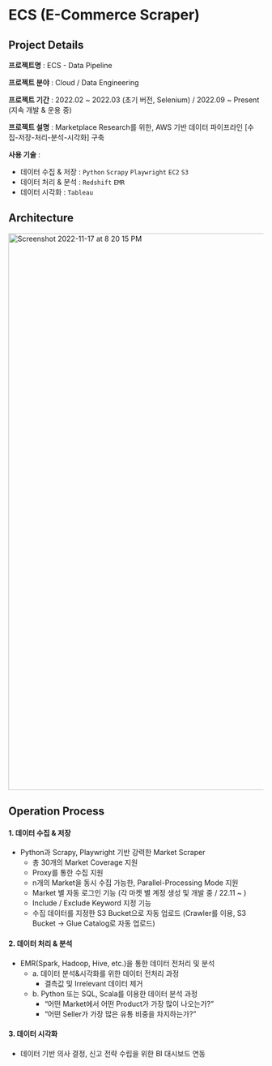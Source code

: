 # ECS (E-Commerce Scraper)

## Project Details
**프로젝트명** : ECS - Data Pipeline

**프로젝트 분야** : Cloud / Data Engineering

**프로젝트 기간** : 2022.02 ~ 2022.03 (초기 버전, Selenium) / 2022.09 ~ Present (지속 개발 & 운용 중)

**프로젝트 설명** : Marketplace Research를 위한, AWS 기반 데이터 파이프라인 [수집-저장-처리-분석-시각화] 구축

**사용 기술** : 

- 데이터 수집 & 저장 : `Python` `Scrapy` `Playwright` `EC2` `S3`
- 데이터 처리 & 분석 : `Redshift` `EMR`
- 데이터 시각화 : `Tableau`

## Architecture
<img width="1098" alt="Screenshot 2022-11-17 at 8 20 15 PM" src="https://user-images.githubusercontent.com/24248797/202434659-62384ae2-5291-4c14-b1ce-3469a1d93139.png">

## Operation Process
#### 1. 데이터 수집 & 저장
- Python과 Scrapy, Playwright 기반 강력한 Market Scraper
  - 총 30개의 Market Coverage 지원
  - Proxy를 통한 수집 지원
  - n개의 Market을 동시 수집 가능한, Parallel-Processing Mode 지원
  - Market 별 자동 로그인 기능 (각 마켓 별 계정 생성 및 개발 중 / 22.11 ~ )
  - Include / Exclude Keyword 지정 기능
  - 수집 데이터를 지정한 S3 Bucket으로 자동 업로드 (Crawler를 이용, S3 Bucket -> Glue Catalog로 자동 업로드)

#### 2. 데이터 처리 & 분석
- EMR(Spark, Hadoop, Hive, etc.)을 통한 데이터 전처리 및 분석
    - a. 데이터 분석&시각화를 위한 데이터 전처리 과정
        - 결측값 및 Irrelevant 데이터 제거
    - b. Python 또는 SQL, Scala를 이용한 데이터 분석 과정
        - “어떤 Market에서 어떤 Product가 가장 많이 나오는가?”
        - “어떤 Seller가 가장 많은 유통 비중을 차지하는가?”

#### 3. 데이터 시각화
- 데이터 기반 의사 결정, 신고 전략 수립을 위한 BI 대시보드 연동

